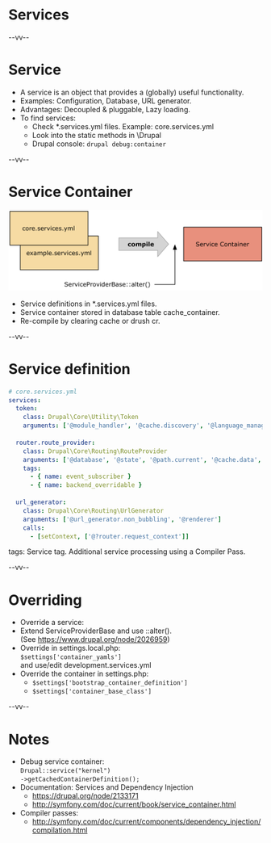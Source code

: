 # Services

--vv--

# Service
- A service is an object that provides a (globally) useful functionality.
- Examples: Configuration, Database, URL generator.
- Advantages: Decoupled & pluggable, Lazy loading.
- To find services:
  - Check *.services.yml files. Example: core.services.yml
  - Look into the static methods in \Drupal
  - Drupal console: `drupal debug:container`

--vv--

# Service Container

![Service container diagram](lesson-4/slides/images/service-container-diagram.png) <!-- .element: style="width: 80%;" -->

- Service definitions in *.services.yml files.
- Service container stored in database table cache_container.
- Re-compile by clearing cache or drush cr.

--vv--

# Service definition

```yaml
# core.services.yml
services:
  token:
    class: Drupal\Core\Utility\Token
    arguments: ['@module_handler', '@cache.discovery', '@language_manager', '@cache_tags.invalidator', '@renderer']

  router.route_provider:
    class: Drupal\Core\Routing\RouteProvider
    arguments: ['@database', '@state', '@path.current', '@cache.data', '@path_processor_manager', '@cache_tags.invalidator']
    tags:
      - { name: event_subscriber }
      - { name: backend_overridable }

  url_generator:
    class: Drupal\Core\Routing\UrlGenerator
    arguments: ['@url_generator.non_bubbling', '@renderer']
    calls:
      - [setContext, ['@?router.request_context']]
``` 

tags: Service tag. Additional service processing using a Compiler Pass.

--vv--

# Overriding
- Override a service:
- Extend ServiceProviderBase and use ::alter(). <br>(See https://www.drupal.org/node/2026959)
- Override in settings.local.php: <br>`$settings['container_yamls']` <br>and use/edit development.services.yml
- Override the container in settings.php:
  - `$settings['bootstrap_container_definition']`
  - `$settings['container_base_class']`

--vv--

# Notes
- Debug service container: <br>`Drupal::service("kernel")`<br>`->getCachedContainerDefinition();`
- Documentation: Services and Dependency Injection
  - https://drupal.org/node/2133171
  - http://symfony.com/doc/current/book/service_container.html
- Compiler passes: 
  - http://symfony.com/doc/current/components/dependency_injection/compilation.html
